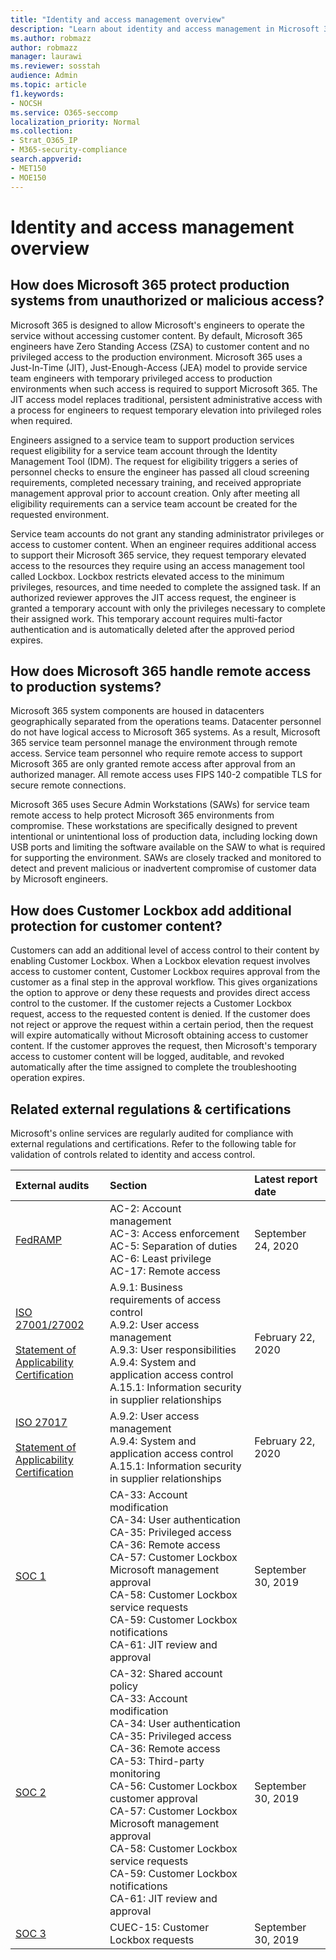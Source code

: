 ```yaml
---
title: "Identity and access management overview"
description: "Learn about identity and access management in Microsoft 365"
ms.author: robmazz
author: robmazz
manager: laurawi
ms.reviewer: sosstah
audience: Admin
ms.topic: article
f1.keywords:
- NOCSH
ms.service: O365-seccomp
localization_priority: Normal
ms.collection:
- Strat_O365_IP
- M365-security-compliance
search.appverid:
- MET150
- MOE150
---
```


# Identity and access management overview

## How does Microsoft 365 protect production systems from unauthorized or malicious access?

Microsoft 365 is designed to allow Microsoft's engineers to operate the service without accessing customer content. By default, Microsoft 365 engineers have Zero Standing Access (ZSA) to customer content and no privileged access to the production environment. Microsoft 365 uses a Just-In-Time (JIT), Just-Enough-Access (JEA) model to provide service team engineers with temporary privileged access to production environments when such access is required to support Microsoft 365. The JIT access model replaces traditional, persistent administrative access with a process for engineers to request temporary elevation into privileged roles when required.

Engineers assigned to a service team to support production services request eligibility for a service team account through the Identity Management Tool (IDM). The request for eligibility triggers a series of personnel checks to ensure the engineer has passed all cloud screening requirements, completed necessary training, and received appropriate management approval prior to account creation. Only after meeting all eligibility requirements can a service team account be created for the requested environment.

Service team accounts do not grant any standing administrator privileges or access to customer content. When an engineer requires additional access to support their Microsoft 365 service, they request temporary elevated access to the resources they require using an access management tool called Lockbox. Lockbox restricts elevated access to the minimum privileges, resources, and time needed to complete the assigned task. If an authorized reviewer approves the JIT access request, the engineer is granted a temporary account with only the privileges necessary to complete their assigned work. This temporary account requires multi-factor authentication and is automatically deleted after the approved period expires.

## How does Microsoft 365 handle remote access to production systems?

Microsoft 365 system components are housed in datacenters geographically separated from the operations teams. Datacenter personnel do not have logical access to Microsoft 365 systems. As a result, Microsoft 365 service team personnel manage the environment through remote access. Service team personnel who require remote access to support Microsoft 365 are only granted remote access after approval from an authorized manager. All remote access uses FIPS 140-2 compatible TLS for secure remote connections.

Microsoft 365 uses Secure Admin Workstations (SAWs) for service team remote access to help protect Microsoft 365 environments from compromise. These workstations are specifically designed to prevent intentional or unintentional loss of production data, including locking down USB ports and limiting the software available on the SAW to what is required for supporting the environment. SAWs are closely tracked and monitored to detect and prevent malicious or inadvertent compromise of customer data by Microsoft engineers.

## How does Customer Lockbox add additional protection for customer content?

Customers can add an additional level of access control to their content by enabling Customer Lockbox. When a Lockbox elevation request involves access to customer content, Customer Lockbox requires approval from the customer as a final step in the approval workflow. This gives organizations the option to approve or deny these requests and provides direct access control to the customer. If the customer rejects a Customer Lockbox request, access to the requested content is denied. If the customer does not reject or approve the request within a certain period, then the request will expire automatically without Microsoft obtaining access to customer content. If the customer approves the request, then Microsoft's temporary access to customer content will be logged, auditable, and revoked automatically after the time assigned to complete the troubleshooting operation expires.

## Related external regulations & certifications

Microsoft's online services are regularly audited for compliance with external regulations and certifications. Refer to the following table for validation of controls related to identity and access control.

| **External audits** | **Section** | **Latest report date** |
|:--------------------|:------------|:-----------------------|
| [FedRAMP](https://sip.compliance.microsoft.com/compliancemanager) | AC-2: Account management <br> AC-3: Access enforcement <br> AC-5: Separation of duties <br> AC-6: Least privilege <br> AC-17: Remote access | September 24, 2020 |
| [ISO 27001/27002](https://servicetrust.microsoft.com/ViewPage/MSComplianceGuideV3?command=Download&downloadType=Document&downloadId=d7864d4f-e053-4cc4-a964-fa526d07c3be&tab=7027ead0-3d6b-11e9-b9e1-290b1eb4cdeb&docTab=7027ead0-3d6b-11e9-b9e1-290b1eb4cdeb_ISO_Reports) <br><br> [Statement of Applicability](https://servicetrust.microsoft.com/ViewPage/MSComplianceGuide?command=Download&downloadType=Document&downloadId=8ee1e46b-2ada-4e7b-bb7d-4c55a8cb6fcd&docTab=4ce99610-c9c0-11e7-8c2c-f908a777fa4d_ISO_Reports) <br> [Certification](https://servicetrust.microsoft.com/ViewPage/MSComplianceGuideV3?command=Download&downloadType=Document&downloadId=1e84a14a-2468-45ac-9412-5e53250d57ec&tab=7027ead0-3d6b-11e9-b9e1-290b1eb4cdeb&docTab=7027ead0-3d6b-11e9-b9e1-290b1eb4cdeb_ISO_Reports) | A.9.1: Business requirements of access control <br> A.9.2: User access management <br> A.9.3: User responsibilities <br> A.9.4: System and application access control <br> A.15.1: Information security in supplier relationships | February 22, 2020 |
| [ISO 27017](https://servicetrust.microsoft.com/ViewPage/MSComplianceGuideV3?command=Download&downloadType=Document&downloadId=d7864d4f-e053-4cc4-a964-fa526d07c3be&tab=7027ead0-3d6b-11e9-b9e1-290b1eb4cdeb&docTab=7027ead0-3d6b-11e9-b9e1-290b1eb4cdeb_ISO_Reports) <br><br> [Statement of Applicability](https://servicetrust.microsoft.com/ViewPage/MSComplianceGuide?command=Download&downloadType=Document&downloadId=8ee1e46b-2ada-4e7b-bb7d-4c55a8cb6fcd&docTab=4ce99610-c9c0-11e7-8c2c-f908a777fa4d_ISO_Reports) <br> [Certification](https://servicetrust.microsoft.com/ViewPage/MSComplianceGuideV3?command=Download&downloadType=Document&downloadId=70de0999-5451-43a3-9ef4-761e8fbfb1a3&tab=7027ead0-3d6b-11e9-b9e1-290b1eb4cdeb&docTab=7027ead0-3d6b-11e9-b9e1-290b1eb4cdeb_ISO_Reports) | A.9.2: User access management <br> A.9.4: System and application access control <br> A.15.1: Information security in supplier relationships | February 22, 2020 |
| [SOC 1](https://servicetrust.microsoft.com/ViewPage/MSComplianceGuideV3?command=Download&downloadType=Document&downloadId=b07c0f7b-6bd5-4544-8255-7a5f14bf914a&tab=7027ead0-3d6b-11e9-b9e1-290b1eb4cdeb&docTab=7027ead0-3d6b-11e9-b9e1-290b1eb4cdeb_SOC_/_SSAE_16_Reports) | CA-33: Account modification <br> CA-34: User authentication <br> CA-35: Privileged access <br> CA-36: Remote access <br> CA-57: Customer Lockbox Microsoft management approval <br> CA-58: Customer Lockbox service requests <br> CA-59: Customer Lockbox notifications <br> CA-61: JIT review and approval | September 30, 2019 |
| [SOC 2](https://servicetrust.microsoft.com/ViewPage/MSComplianceGuideV3?command=Download&downloadType=Document&downloadId=fa062990-e758-4ddc-ace3-7fb21a301d09&tab=7027ead0-3d6b-11e9-b9e1-290b1eb4cdeb&docTab=7027ead0-3d6b-11e9-b9e1-290b1eb4cdeb_SOC_/_SSAE_16_Rep-11e9-b9e1-290b1eb4cdeb_SOC_/_SSAE_16_Reports) | CA-32: Shared account policy <br> CA-33: Account modification <br> CA-34: User authentication <br> CA-35: Privileged access <br> CA-36: Remote access <br> CA-53: Third-party monitoring <br> CA-56: Customer Lockbox customer approval <br> CA-57: Customer Lockbox Microsoft management approval <br> CA-58: Customer Lockbox service requests <br> CA-59: Customer Lockbox notifications <br> CA-61: JIT review and approval | September 30, 2019 |
| [SOC 3](https://servicetrust.microsoft.com/ViewPage/MSComplianceGuideV3?command=Download&downloadType=Document&downloadId=9df8b99b-96ce-49a9-bff4-268031dcc9a6&tab=7027ead0-3d6b-11e9-b9e1-290b1eb4cdeb&docTab=7027ead0-3d6b-11e9-b9e1-290b1eb4cdeb_SOC_/_SSAE_16_Reports) | CUEC-15: Customer Lockbox requests | September 30, 2019 |